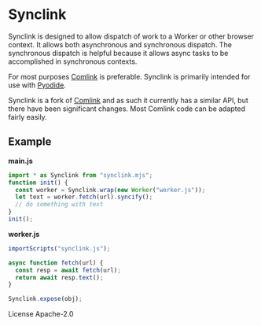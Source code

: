 # Synclink

Synclink is designed to allow dispatch of work to a Worker or other browser
context. It allows both asynchronous and synchronous dispatch. The synchronous
dispatch is helpful because it allows async tasks to be accomplished in
synchronous contexts.

For most purposes [Comlink](https://github.com/GoogleChromeLabs/comlink) is
preferable. Synclink is primarily intended for use with
[Pyodide](https://github.com/pyodide/pyodide).

Synclink is a fork of [Comlink](https://github.com/GoogleChromeLabs/comlink) and
as such it currently has a similar API, but there have been significant changes.
Most Comlink code can be adapted fairly easily.

## Example

**main.js**

```javascript
import * as Synclink from "synclink.mjs";
function init() {
  const worker = Synclink.wrap(new Worker("worker.js"));
  let text = worker.fetch(url).syncify();
  // do something with text
}
init();
```

**worker.js**

```javascript
importScripts("synclink.js");

async function fetch(url) {
  const resp = await fetch(url);
  return await resp.text();
}

Synclink.expose(obj);
```

License Apache-2.0
